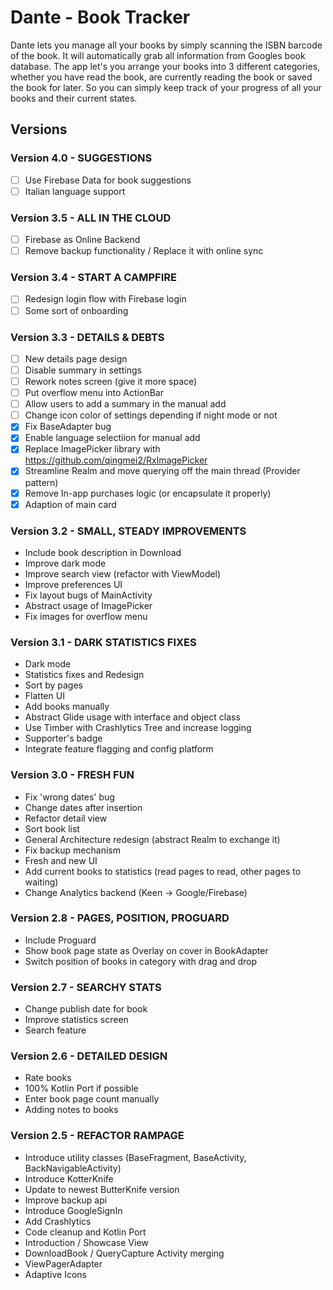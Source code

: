 # Dante - Book Tracker

Dante lets you manage all your books by simply scanning the ISBN barcode of the book. 
It will automatically grab all information from Googles book database. 
The app let's you arrange your books into 3 different categories, whether you 
have read the book, are currently reading the book or saved the book for later. So you 
can simply keep track of your progress of all your books and their current states.

## Versions


### Version 4.0 - SUGGESTIONS
- [ ] Use Firebase Data for book suggestions
- [ ] Italian language support

### Version 3.5 - ALL IN THE CLOUD
- [ ] Firebase as Online Backend
- [ ] Remove backup functionality / Replace it with online sync

### Version 3.4 - START A CAMPFIRE
- [ ] Redesign login flow with Firebase login
- [ ] Some sort of onboarding

### Version 3.3 - DETAILS & DEBTS
- [ ] New details page design
- [ ] Disable summary in settings
- [ ] Rework notes screen (give it more space)
- [ ] Put overflow menu into ActionBar
- [ ] Allow users to add a summary in the manual add
- [ ] Change icon color of settings depending if night mode or not
- [x] Fix BaseAdapter bug
- [x] Enable language selectiion for manual add
- [x] Replace ImagePicker library with https://github.com/qingmei2/RxImagePicker
- [x] Streamline Realm and move querying off the main thread (Provider pattern)
- [x] Remove In-app purchases logic (or encapsulate it properly)
- [x] Adaption of main card

### Version 3.2 - SMALL, STEADY IMPROVEMENTS
* Include book description in Download
* Improve dark mode
* Improve search view (refactor with ViewModel)
* Improve preferences UI
* Fix layout bugs of MainActivity
* Abstract usage of ImagePicker
* Fix images for overflow menu

### Version 3.1 - DARK STATISTICS FIXES
* Dark mode
* Statistics fixes and Redesign
* Sort by pages
* Flatten UI
* Add books manually
* Abstract Glide usage with interface and object class
* Use Timber with Crashlytics Tree and increase logging
* Supporter's badge
* Integrate feature flagging and config platform

### Version 3.0 - FRESH FUN
* Fix 'wrong dates' bug
* Change dates after insertion
* Refactor detail view
* Sort book list
* General Architecture redesign (abstract Realm to exchange it)
* Fix backup mechanism
* Fresh and new UI
* Add current books to statistics (read pages to read, other pages to waiting)
* Change Analytics backend (Keen -> Google/Firebase)

### Version 2.8 - PAGES, POSITION, PROGUARD
* Include Proguard
* Show book page state as Overlay on cover in BookAdapter
* Switch position of books in category with drag and drop

### Version 2.7 - SEARCHY STATS
* Change publish date for book
* Improve statistics screen
* Search feature

### Version 2.6 - DETAILED DESIGN
* Rate books 
* 100% Kotlin Port if possible
* Enter book page count manually 
* Adding notes to books

### Version 2.5 - REFACTOR RAMPAGE

* Introduce utility classes (BaseFragment, BaseActivity, BackNavigableActivity)
* Introduce KotterKnife
* Update to newest ButterKnife version
* Improve backup api
* Introduce GoogleSignIn
* Add Crashlytics
* Code cleanup and Kotlin Port
* Introduction / Showcase View
* DownloadBook / QueryCapture Activity merging 
* ViewPagerAdapter
* Adaptive Icons
